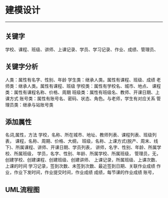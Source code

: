 # 建模设计

---

## 关键字
学校、课程、班级、讲师、上课记录、学员、学习记录、作业、成绩、管理员、

## 关键字分析
人类：属性有名字、性别、年龄
学生类：继承人类。属性有课程、班级、成绩
老师类：继承人类。属性有课程、班级
学校类：属性有学校名、城市、地点、
课程类：属性有课程名称、价格、周期
班级类：属性有班级名、教师、开课日期、上课方式
账号类：属性有账号名、密码、状态、角色。与老师，学生有对应关系
管理员类：继承与站账号类

## 添加属性
名词,属性，方法
学校，名称、所在城市、地址、教师列表、课程列表、班级列表，
课程，名称、周期、价格、大纲，
班级，名称、上课方式(脱产、周末、线下)、所属课程、讲师、开课日期、学员列表，
讲师，名字、性别、年龄、所属学校、所属班级，
学员，名字、性别、年龄、所属学校、所属班级，
管理员，无，创建学校、创建课程、创建班级、创建讲师、
上课记录，所属班级、上课次数、上课的时间
学习记录，签到次数、未签到次数、最近签到日期、关联作业成绩
作业，作业下发时间，作业提交时间，作业成绩
成绩，每节课的作业成绩
账号，

## UML流程图